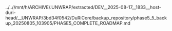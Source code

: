 ../..//mnt/h/ARCHIVE/.UNWRAP/extracted/DEV__2025-08-17__1833__host-duri-head/__UNWRAP/3bd34f0542/DuRiCore/backup_repository/phase5_5_backup_20250805_103905/PHASE5_COMPLETE_ROADMAP.md